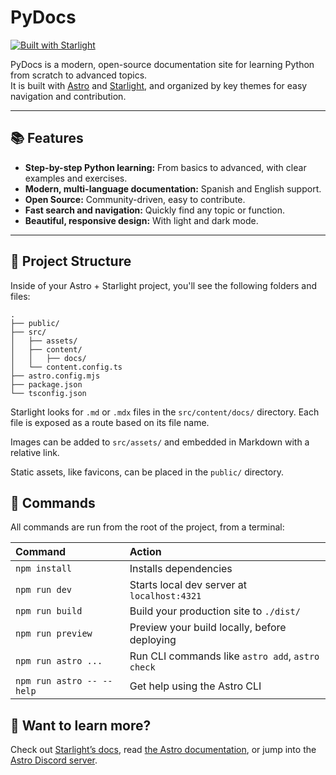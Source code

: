 # PyDocs

[![Built with Starlight](https://astro.badg.es/v2/built-with-starlight/tiny.svg)](https://starlight.astro.build)

PyDocs is a modern, open-source documentation site for learning Python from scratch to advanced topics.  
It is built with [Astro](https://astro.build/) and [Starlight](https://starlight.astro.build/), and organized by key themes for easy navigation and contribution.

---

## 📚 Features

- **Step-by-step Python learning:** From basics to advanced, with clear examples and exercises.
- **Modern, multi-language documentation:** Spanish and English support.
- **Open Source:** Community-driven, easy to contribute.
- **Fast search and navigation:** Quickly find any topic or function.
- **Beautiful, responsive design:** With light and dark mode.

---

## 🚀 Project Structure

Inside of your Astro + Starlight project, you'll see the following folders and files:

```
.
├── public/
├── src/
│   ├── assets/
│   ├── content/
│   │   ├── docs/
│   └── content.config.ts
├── astro.config.mjs
├── package.json
└── tsconfig.json
```

Starlight looks for `.md` or `.mdx` files in the `src/content/docs/` directory. Each file is exposed as a route based on its file name.

Images can be added to `src/assets/` and embedded in Markdown with a relative link.

Static assets, like favicons, can be placed in the `public/` directory.

## 🧞 Commands

All commands are run from the root of the project, from a terminal:

| Command                   | Action                                           |
| :------------------------ | :----------------------------------------------- |
| `npm install`             | Installs dependencies                            |
| `npm run dev`             | Starts local dev server at `localhost:4321`      |
| `npm run build`           | Build your production site to `./dist/`          |
| `npm run preview`         | Preview your build locally, before deploying     |
| `npm run astro ...`       | Run CLI commands like `astro add`, `astro check` |
| `npm run astro -- --help` | Get help using the Astro CLI                     |

## 👀 Want to learn more?

Check out [Starlight’s docs](https://starlight.astro.build/), read [the Astro documentation](https://docs.astro.build), or jump into the [Astro Discord server](https://astro.build/chat).
